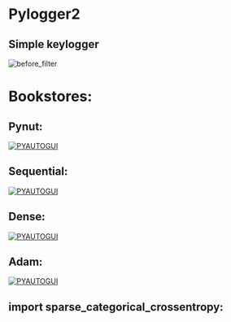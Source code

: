 # Pylogger2
## Simple keylogger
![before_filter](https://user-images.githubusercontent.com/90658763/190903395-2cd84e6e-a270-4dd8-ab4b-78a2d0b23797.gif)

# Bookstores:

## Pynut:
[![PYAUTOGUI](https://user-images.githubusercontent.com/90658763/230070764-d9e57eed-83eb-4c05-a1a4-be008381420e.png)](https://pypi.org/project/pynput/)

## Sequential:

[![PYAUTOGUI](https://user-images.githubusercontent.com/90658763/235352072-c25a3a31-02f0-4622-b629-f796235e4a51.png)](https://www.tensorflow.org/api_docs/python/tf/keras/Sequential)

## Dense:
[![PYAUTOGUI](https://user-images.githubusercontent.com/90658763/235354635-4ecd2bc3-3d14-4110-a17a-290dcf3558ea.png)](https://www.tensorflow.org/api_docs/python/tf/keras/layers/Dense)

## Adam:
[![PYAUTOGUI](https://user-images.githubusercontent.com/90658763/235354727-77de3018-871b-4688-84e0-003ab97c9567.png)](https://www.tensorflow.org/api_docs/python/tf/keras/layers/Dense)


## import sparse_categorical_crossentropy:

